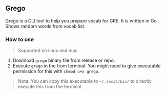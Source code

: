 ## Grego
Grego is a CLI tool to help you prepare vocab for GRE. It is written in Go.
Shows random words from vocab list.

### How to use

> Supported on linux and mac

1. Download `grego` binary file from release or repo.
2. Execute `grego` in the from terminal. You might need to give executable permission for this with `chmod u+x grego`.

> Note: You can copy this executable to `~/.local/bin/` to directly execute this from the terminal


